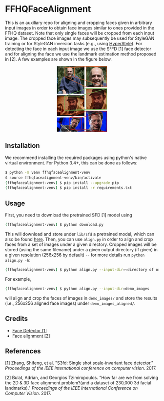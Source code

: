 # FFHQFaceAlignment

This is an auxiliary repo for aligning and cropping faces given in arbitrary input images in order to obtain face images similar to ones provided in the FFHQ dataset. Note that only single faces will be cropped from each input image. The cropped face images may subsequently be used for StyleGAN training or for StyleGAN inversion tasks (e.g., using [HyperStyle](https://github.com/yuval-alaluf/hyperstyle)). For detecting the face in each input image we use the S³FD [1] face detector and for aligning the face we use the landmark estimation method proposed in [2]. A few examples are shown in the figure below.

<p align="center">
<img src="examples.svg" style="width: 17vw"/>
</p>



## Installation

We recommend installing the required packages using python's native virtual environment. For Python 3.4+, this can be done as follows:

```bash
$ python -m venv ffhqfacealignment-venv
$ source ffhqfacealignment-venv/bin/activate
(ffhqfacealignment-venv) $ pip install --upgrade pip
(ffhqfacealignment-venv) $ pip install -r requirements.txt
```



## Usage

First, you need to download the pretrained SFD [1] model using

```bash
(ffhqfacealignment-venv) $ python download.py
```

This will download and store under `lib/sfd` a pretrained model, which can also be found [here](https://drive.google.com/file/d/1IWqJUTAZCelAZrUzfU38zK_ZM25fK32S/view?usp=sharing). Then, you can use `align.py` in order to align and crop faces from a set of images under a given directory. Cropped images will be stored (using the same filename) under a given output directory (if given) in a given resolution (256x256 by default) -- for more details run `python align.py -h`:

```bash
(ffhqfacealignment-venv) $ python align.py --input-dir=<directory of original images> --output-dir=<directory of cropped images> --size=<cropped image resolution>
```

For example,

```bash
(ffhqfacealignment-venv) $ python align.py --input-dir=demo_images
```

will align and crop the faces of images in `demo_images/` and store the results (i.e., 256x256 aligned face images) under `demo_images_aligned/`.



## Credits

 - [Face Detector [1]](https://github.com/sfzhang15/SFD) 
 - [Face alignment [2]](https://github.com/1adrianb/face-alignment)



## References 

[1] Zhang, Shifeng, et al. "S3fd: Single shot scale-invariant face detector." *Proceedings of the IEEE international conference on computer vision*. 2017.

[2] Bulat, Adrian, and Georgios  Tzimiropoulos. "How far are we from solving the 2D & 3D face  alignment problem?(and a dataset of 230,000 3d facial landmarks)." *Proceedings of the IEEE International Conference on Computer Vision*. 2017.

